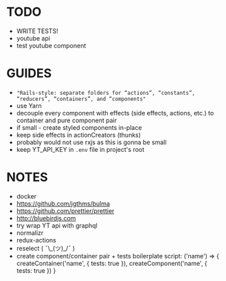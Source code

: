 # TODO
- WRITE TESTS!
- youtube api
- test youtube component

# GUIDES
- `"Rails-style: separate folders for “actions”, “constants”, “reducers”, “containers”, and “components"`
- use Yarn
- decouple every component with effects (side effects, actions, etc.) to container and pure component pair
- if small - create styled components in-place
- keep side effects in actionCreators (thunks)
- probably would not use rxjs as this is gonna be small
- keep YT_API_KEY in `.env` file in project's root

# NOTES
- docker
- https://github.com/jgthms/bulma
- https://github.com/prettier/prettier
- http://bluebirdjs.com
- try wrap YT api with graphql
- normalizr
- redux-actions
- reselect  ( ¯\\\_(ツ)\_/¯ )
- create component/container pair + tests boilerplate script: ('name') => { createContainer('name', { tests: true }), createComponent('name', { tests: true }) }
